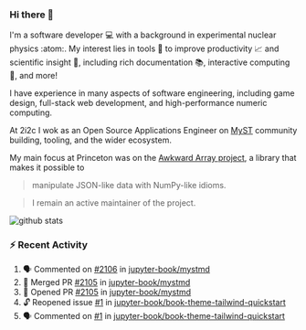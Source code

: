 ### Hi there 👋 

I'm a software developer 💻 with a background in experimental nuclear physics :atom:. My interest lies in tools :wrench: to improve productivity :chart_with_upwards_trend: and scientific insight :telescope:, including rich documentation 📚, interactive computing 🧮, and more! 

I have experience in many aspects of software engineering, including game design, full-stack web development, and high-performance numeric computing. 

At 2i2c I wok as an Open Source Applications Engineer on [MyST](https://github.com/jupyter-book/mystmd) community building, tooling, and the wider ecosystem. 

My main focus at Princeton was on the [Awkward Array project](awkward-array.org/), a library that makes it possible to 
> manipulate JSON-like data with NumPy-like idioms.

> I remain an active maintainer of the project. 

![github stats](https://github-readme-stats.vercel.app/api?username=agoose77&show_icons=true&hide_rank=true&hide_title=true&bg_color=30,e76445,904e95&text_color=efe3ec&icon_color=efe3ec)
<!--
**agoose77/agoose77** is a ✨ _special_ ✨ repository because its `README.md` (this file) appears on your GitHub profile.

Here are some ideas to get you started:

- 🔭 I’m currently working on ...
- 🌱 I’m currently learning ...
- 👯 I’m looking to collaborate on ...
- 🤔 I’m looking for help with ...
- 💬 Ask me about ...
- 📫 How to reach me: ...
- 😄 Pronouns: ...
- ⚡ Fun fact: ...
-->

### :zap: Recent Activity

<!--START_SECTION:activity-->
1. 🗣 Commented on [#2106](https://github.com/jupyter-book/mystmd/pull/2106#issuecomment-2976758083) in [jupyter-book/mystmd](https://github.com/jupyter-book/mystmd)
2. 🎉 Merged PR [#2105](https://github.com/jupyter-book/mystmd/pull/2105) in [jupyter-book/mystmd](https://github.com/jupyter-book/mystmd)
3. 💪 Opened PR [#2105](https://github.com/jupyter-book/mystmd/pull/2105) in [jupyter-book/mystmd](https://github.com/jupyter-book/mystmd)
4. 🔓 Reopened issue [#1](https://github.com/jupyter-book/book-theme-tailwind-quickstart/issues/1) in [jupyter-book/book-theme-tailwind-quickstart](https://github.com/jupyter-book/book-theme-tailwind-quickstart)
5. 🗣 Commented on [#1](https://github.com/jupyter-book/book-theme-tailwind-quickstart/issues/1#issuecomment-2976120150) in [jupyter-book/book-theme-tailwind-quickstart](https://github.com/jupyter-book/book-theme-tailwind-quickstart)
<!--END_SECTION:activity-->
